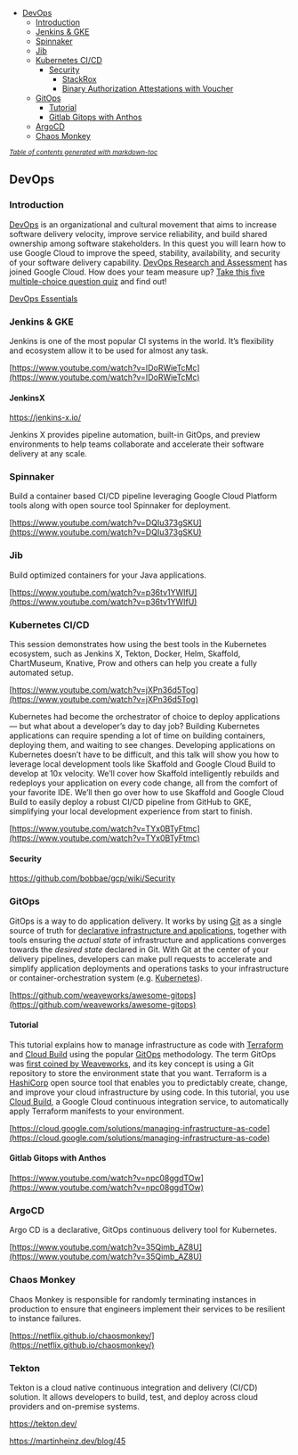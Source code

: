 - [DevOps](#devops)
  * [Introduction](#introduction)
  * [Jenkins & GKE](#jenkins---gke)
  * [Spinnaker](#spinnaker)
  * [Jib](#jib)
  * [Kubernetes CI/CD](#kubernetes-ci-cd)
    + [Security](#security)
      - [StackRox](#stackrox)
      - [Binary Authorization Attestations with Voucher](#binary-authorization-attestations-with-voucher)
  * [GitOps](#gitops)
    + [Tutorial](#tutorial)
    + [Gitlab Gitops with Anthos](#gitlab-gitops-with-anthos)
  * [ArgoCD](#argocd)
  * [Chaos Monkey](#chaos-monkey)

<small><i><a href='http://ecotrust-canada.github.io/markdown-toc/'>Table of contents generated with markdown-toc</a></i></small>

## DevOps


### Introduction

[DevOps](https://cloud.google.com/devops/) is an organizational and cultural movement that aims to increase software delivery velocity, improve service reliability, and build shared ownership among software stakeholders. In this quest you will learn how to use Google Cloud to improve the speed, stability, availability, and security of your software delivery capability. [DevOps Research and Assessment](https://devops-research.com/) has joined Google Cloud. How does your team measure up? [Take this five multiple-choice question quiz](https://beta.devops-research.com/quickcheck.html) and find out! 

[DevOps Essentials](https://www.qwiklabs.com/quests/96?catalog_rank=%7B%22rank%22%3A3%2C%22num_filters%22%3A1%2C%22has_search%22%3Atrue%7D&search_id=7467726)


### Jenkins & GKE

Jenkins is one of the most popular CI systems in the world. It’s flexibility and ecosystem allow it to be used for almost any task.

[https://www.youtube.com/watch?v=IDoRWieTcMc](https://www.youtube.com/watch?v=IDoRWieTcMc)

#### JenkinsX

https://jenkins-x.io/

Jenkins X provides pipeline automation, built-in GitOps, and preview environments to help teams collaborate and accelerate their software delivery at any scale.

### Spinnaker

Build a container based CI/CD pipeline leveraging Google Cloud Platform  tools along with open source tool Spinnaker for deployment. 

[https://www.youtube.com/watch?v=DQIu373gSKU](https://www.youtube.com/watch?v=DQIu373gSKU)


### Jib

Build optimized containers for your Java applications.

[https://www.youtube.com/watch?v=p36tv1YWIfU](https://www.youtube.com/watch?v=p36tv1YWIfU)


### Kubernetes CI/CD

This session demonstrates how using the best tools in the Kubernetes ecosystem, such as Jenkins X, Tekton, Docker, Helm, Skaffold, ChartMuseum, Knative, Prow and others can help you create a fully automated setup. 

[https://www.youtube.com/watch?v=jXPn36d5Tog](https://www.youtube.com/watch?v=jXPn36d5Tog)

Kubernetes had become the orchestrator of choice to deploy applications — but what about a developer’s day to day job? Building Kubernetes applications can require spending a lot of time on building containers, deploying them, and waiting to see changes. Developing applications on Kubernetes doesn’t have to be difficult, and this talk will show you how to leverage local development tools like Skaffold and Google Cloud Build to develop at 10x velocity. We’ll cover how Skaffold intelligently rebuilds and redeploys your application on every code change, all from the comfort of your favorite IDE. We’ll then go over how to use Skaffold and Google Cloud Build to easily deploy a robust CI/CD pipeline from GitHub to GKE, simplifying your local development experience from start to finish.

[https://www.youtube.com/watch?v=TYx0BTyFtmc](https://www.youtube.com/watch?v=TYx0BTyFtmc)


#### Security

https://github.com/bobbae/gcp/wiki/Security

### GitOps 

GitOps is a way to do application delivery. It works by using [Git](https://git-scm.com/) as a single source of truth for [declarative infrastructure and applications](https://en.wikipedia.org/wiki/Infrastructure_as_code), together with tools ensuring the _actual state_ of infrastructure and applications converges towards the _desired state_ declared in Git. With Git at the center of your delivery pipelines, developers can make pull requests to accelerate and simplify application deployments and operations tasks to your infrastructure or container-orchestration system (e.g. [Kubernetes](https://kubernetes.io/)).

[https://github.com/weaveworks/awesome-gitops](https://github.com/weaveworks/awesome-gitops)


#### Tutorial

This tutorial explains how to manage infrastructure as code with [Terraform](https://cloud.google.com/docs/terraform) and [Cloud Build](https://cloud.google.com/cloud-build) using the popular [GitOps](https://thenewstack.io/what-is-gitops-and-why-it-might-be-the-next-big-thing-for-devops/) methodology. The term GitOps was [first coined by Weaveworks](https://www.weave.works/blog/gitops-operations-by-pull-request), and its key concept is using a Git repository to store the environment state that you want. Terraform is a [HashiCorp](https://www.hashicorp.com/) open source tool that enables you to predictably create, change, and improve your cloud infrastructure by using code. In this tutorial, you use [Cloud Build](https://cloud.google.com/cloud-build), a Google Cloud continuous integration service, to automatically apply Terraform manifests to your environment.

[https://cloud.google.com/solutions/managing-infrastructure-as-code](https://cloud.google.com/solutions/managing-infrastructure-as-code)


#### Gitlab Gitops with Anthos

[https://www.youtube.com/watch?v=npc08ggdTOw](https://www.youtube.com/watch?v=npc08ggdTOw)


### ArgoCD

Argo CD is a declarative, GitOps continuous delivery tool for Kubernetes.


[https://www.youtube.com/watch?v=35Qimb_AZ8U](https://www.youtube.com/watch?v=35Qimb_AZ8U)


### Chaos Monkey

Chaos Monkey is responsible for randomly terminating instances in production to ensure that engineers implement their services to be resilient to instance failures.

[https://netflix.github.io/chaosmonkey/](https://netflix.github.io/chaosmonkey/)

### Tekton

Tekton is a cloud native continuous integration and delivery (CI/CD) solution. It allows developers to build, test, and deploy across cloud providers and on-premise systems.



https://tekton.dev/

https://martinheinz.dev/blog/45

